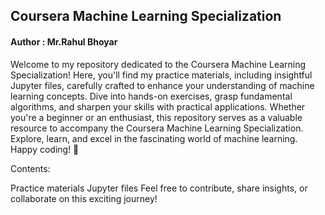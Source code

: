 
## Coursera Machine Learning Specialization
#### Author : Mr.Rahul Bhoyar
Welcome to my repository dedicated to the Coursera Machine Learning Specialization! Here, you'll find my practice materials, including insightful Jupyter files, carefully crafted to enhance your understanding of machine learning concepts. Dive into hands-on exercises, grasp fundamental algorithms, and sharpen your skills with practical applications. Whether you're a beginner or an enthusiast, this repository serves as a valuable resource to accompany the Coursera Machine Learning Specialization. Explore, learn, and excel in the fascinating world of machine learning. Happy coding! 🚀

Contents:

Practice materials
Jupyter files
Feel free to contribute, share insights, or collaborate on this exciting journey!
